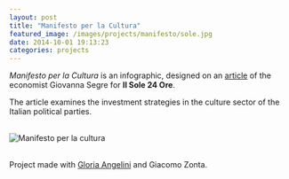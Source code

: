```yaml
---
layout: post
title: "Manifesto per la Cultura"
featured_image: /images/projects/manifesto/sole.jpg
date: 2014-10-01 19:13:23
categories: projects
---
```


<p><i>Manifesto per la Cultura</i> is an infographic, designed on an <a href="http://www.ilsole24ore.com/art/cultura/2013-02-11/ministero-svecchiare-115923.shtml?uuid=Abd0BJTH&refresh_ce=1" target="_blank">article</a> of the economist Giovanna Segre for <b>Il Sole 24 Ore</b>.</p>

<p>The article examines the investment strategies in the culture sector of the Italian political parties.</p>
<br>
<img src="http://payload155.cargocollective.com/1/10/325579/5418159/sole24ore_1_o.jpg" alt="Manifesto per la cultura">
<br>
<br>
<p>Project made with <a href="http://cargocollective.com/gloriaangelini" target="_blank">Gloria Angelini</a> and Giacomo Zonta.</p>
